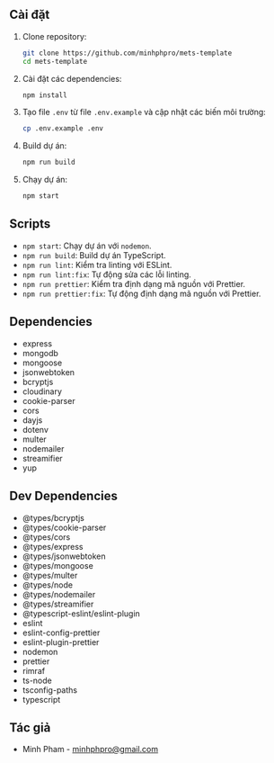 
## Cài đặt

1. Clone repository:
    ```sh
    git clone https://github.com/minhphpro/mets-template
    cd mets-template
    ```

2. Cài đặt các dependencies:
    ```sh
    npm install
    ```

3. Tạo file `.env` từ file `.env.example` và cập nhật các biến môi trường:
    ```sh
    cp .env.example .env
    ```

4. Build dự án:
    ```sh
    npm run build
    ```

5. Chạy dự án:
    ```sh
    npm start
    ```

## Scripts

- `npm start`: Chạy dự án với `nodemon`.
- `npm run build`: Build dự án TypeScript.
- `npm run lint`: Kiểm tra linting với ESLint.
- `npm run lint:fix`: Tự động sửa các lỗi linting.
- `npm run prettier`: Kiểm tra định dạng mã nguồn với Prettier.
- `npm run prettier:fix`: Tự động định dạng mã nguồn với Prettier.

## Dependencies

- express
- mongodb
- mongoose
- jsonwebtoken
- bcryptjs
- cloudinary
- cookie-parser
- cors
- dayjs
- dotenv
- multer
- nodemailer
- streamifier
- yup

## Dev Dependencies

- @types/bcryptjs
- @types/cookie-parser
- @types/cors
- @types/express
- @types/jsonwebtoken
- @types/mongoose
- @types/multer
- @types/node
- @types/nodemailer
- @types/streamifier
- @typescript-eslint/eslint-plugin
- eslint
- eslint-config-prettier
- eslint-plugin-prettier
- nodemon
- prettier
- rimraf
- ts-node
- tsconfig-paths
- typescript

## Tác giả

- Minh Pham - [minhphpro@gmail.com](mailto:minhphpro@gmail.com)
